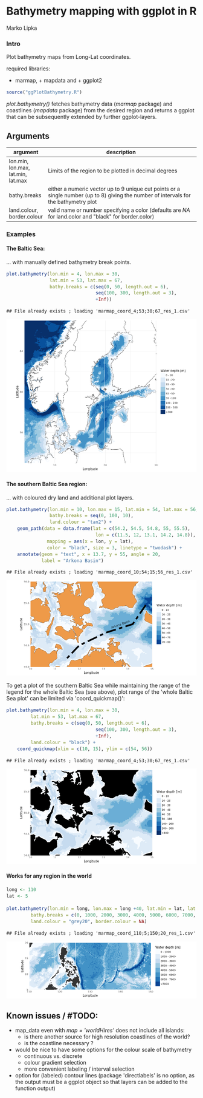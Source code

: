 Bathymetry mapping with ggplot in R
================
Marko Lipka

### Intro

Plot bathymetry maps from Long-Lat coordinates.

required libraries:
+ marmap, + mapdata and + ggplot2

``` r
source("ggPlotBathymetry.R")
```

*plot.bathymetry()* fetches bathymetry data (*marmap* package) and coastlines (*mapdata* package) from the desired region and returns a ggplot that can be subsequently extended by further ggplot-layers.

Arguments
---------

<table>
<colgroup>
<col width="11%" />
<col width="88%" />
</colgroup>
<thead>
<tr class="header">
<th>argument</th>
<th>description</th>
</tr>
</thead>
<tbody>
<tr class="odd">
<td>lon.min, lon.max, lat.min, lat.max</td>
<td>Limits of the region to be plotted in decimal degrees</td>
</tr>
<tr class="even">
<td>bathy.breaks</td>
<td>either a numeric vector up to 9 unique cut points or a single number (up to 8) giving the number of intervals for the bathymetry plot</td>
</tr>
<tr class="odd">
<td>land.colour, border.colour</td>
<td>valid name or number specifying a color (defaults are <em>NA</em> for land.color and &quot;black&quot; for border.color)</td>
</tr>
</tbody>
</table>

### Examples

#### The Baltic Sea:

... with manually defined bathymetry break points.

``` r
plot.bathymetry(lon.min = 4, lon.max = 30,
                lat.min = 53, lat.max = 67,
                bathy.breaks = c(seq(0, 50, length.out = 6),
                                 seq(100, 300, length.out = 3),
                                 +Inf))
```

    ## File already exists ; loading 'marmap_coord_4;53;30;67_res_1.csv'

![](README_files/figure-markdown_github/Map_BalticSea-1.png)

#### The southern Baltic Sea region:

... with coloured dry land and additional plot layers.

``` r
plot.bathymetry(lon.min = 10, lon.max = 15, lat.min = 54, lat.max = 56, 
                bathy.breaks = seq(0, 100, 10),
                land.colour = "tan2") +
    geom_path(data = data.frame(lat = c(54.2, 54.5, 54.8, 55, 55.5),
                                 lon = c(11.5, 12, 13.1, 14.2, 14.8)),
               mapping = aes(x = lon, y = lat),
               color = "black", size = 3, linetype = "twodash") +
    annotate(geom = "text", x = 13.7, y = 55, angle = 20,
             label = "Arkona Basin")
```

    ## File already exists ; loading 'marmap_coord_10;54;15;56_res_1.csv'

![](README_files/figure-markdown_github/Map_SouthernBalticSea_ownDepRange-1.png)

To get a plot of the southern Baltic Sea while maintaining the range of the legend for the whole Baltic Sea (see above), plot range of the 'whole Baltic Sea plot' can be limited via 'coord\_quickmap()':

``` r
plot.bathymetry(lon.min = 4, lon.max = 30,
         lat.min = 53, lat.max = 67,
         bathy.breaks = c(seq(0, 50, length.out = 6),
                                 seq(100, 300, length.out = 3),
                                 +Inf),
         land.colour = "black") +
    coord_quickmap(xlim = c(10, 15), ylim = c(54, 56))
```

    ## File already exists ; loading 'marmap_coord_4;53;30;67_res_1.csv'

![](README_files/figure-markdown_github/Map_SouthernBalticSea-1.png)

#### Works for any region in the world

``` r
long <- 110
lat <- 5

plot.bathymetry(lon.min = long, lon.max = long +40, lat.min = lat, lat.max = lat + 15, 
         bathy.breaks = c(0, 1000, 2000, 3000, 4000, 5000, 6000, 7000, +Inf),
         land.colour = "grey20", border.colour = NA)
```

    ## File already exists ; loading 'marmap_coord_110;5;150;20_res_1.csv'

![](README_files/figure-markdown_github/Map_randomRegion-1.png)

Known issues / \#TODO:
----------------------

-   map\_data even with *map = 'worldHires'* does not include all islands:
    -   is there another source for high resolution coastlines of the world?
    -   is the coastline necessary ?
-   would be nice to have some options for the colour scale of bathymetry
    -   continuous vs. discrete
    -   colour gradient selection
    -   more convenient labeling / interval selection
-   option for (labeled) contour lines (package 'directlabels' is no option, as the output must be a ggplot object so that layers can be added to the function output)
